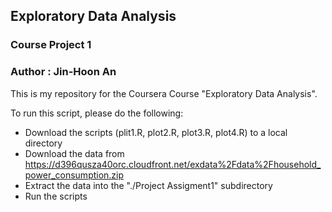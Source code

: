 ## Exploratory Data Analysis
### Course Project 1
### Author : Jin-Hoon An

This is my repository for the Coursera Course "Exploratory Data Analysis".

To run this script, please do the following:

 * Download the scripts (plit1.R, plot2.R, plot3.R, plot4.R) to a local directory
 * Download the data from https://d396qusza40orc.cloudfront.net/exdata%2Fdata%2Fhousehold_power_consumption.zip
 * Extract the data into the "./Project Assigment1" subdirectory
 * Run the scripts

